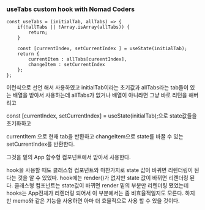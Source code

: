 ### useTabs custom hook with Nomad Coders

    const useTabs = (initialTab, allTabs) => {
        if(!allTabs || !Array.isArray(allTabs)) {
            return;
        }

        const [currentIndex, setCurrentIndex ] = useState(initialTab);
        return {
            currentItem : allTabs[cureentIndex],
            changeItem : setCurrentIndex
        };
    };

이런식으로 선언 해서 사용하였고 initialTab이라는 초기값과 allTabs라는 tab들이 있는 배열을 받아서 사용하는데
allTabs가 없거나 배열이 아니라면 그냥 바로 리턴을 해버리고

const [currentIndex, setCurrentIndex] = useState(initialTab);으로 
state값들을 초기화하고

currentItem 으로 현재 tab을 반환하고 changeItem으로 state를 바꿀 수 있는 setCurrentIndex를 반환한다.

그것을 밑의 App 함수형 컴포넌트에서 받아서 사용한다.

hook을 사용할 때도 클래스형 컴포넌트와 마찬가지로 state 값이 바뀌면 리렌더링이 된다는 것을 알 수 있었따. hook에는 render()가 없지만 state 값이 바뀌면 리렌더링 된다.
클래스형 컴포넌트는 state값이 바뀌면 render 밑의 부분만 리렌더링 됐었는데 hooks는 App전체가 리렌더링 되어서 이 부분에서는 좀 비효율적일지도 모른다. 하지만 memo와 같은 기능을 사용하면 아마 더 효율적으로 사용 할 수 있을 것이다.
